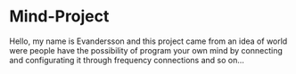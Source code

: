 # Mind-Project
Hello, my name is Evandersson and this project came from an idea of world were people have the possibility of program your own mind by connecting and configurating it through frequency connections and so on... 
